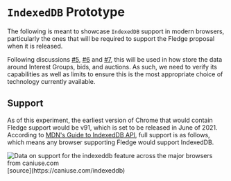 # `IndexedDB` Prototype

The following is meant to showcase `IndexedDB` support in modern browsers, particularly the ones that will be required to support the Fledge proposal when it is released. 

Following discussions [#5](https://github.com/MagniteEngineering/fledge.polyfill/discussions/5), [#6](https://github.com/MagniteEngineering/fledge.polyfill/discussions/6) and [#7](https://github.com/MagniteEngineering/fledge.polyfill/discussions/7), this will be used in how store the data around Interest Groups, bids, and auctions.  As such, we need to verify its capabilities as well as limits to ensure this is the most appropriate choice of technology currently available.

## Support 

As of this experiment, the earliest version of Chrome that would contain Fledge support would be v91, which is set to be released in June of 2021. According to [MDN's Guide to IndexedDB API](https://developer.mozilla.org/en-US/docs/Web/API/IndexedDB_API), full support is as follows, which means any browser supporting Fledge would support IndexedDB.

<picture>
	<source type="image/webp" srcset="https://caniuse.bitsofco.de/image/indexeddb.webp">
	<source type="image/png" srcset="https://caniuse.bitsofco.de/image/indexeddb.png">
	<img src="https://caniuse.bitsofco.de/image/indexeddb.jpg" alt="Data on support for the indexeddb feature across the major browsers from caniuse.com">
</picture><br />
[source](https://caniuse.com/indexeddb)
